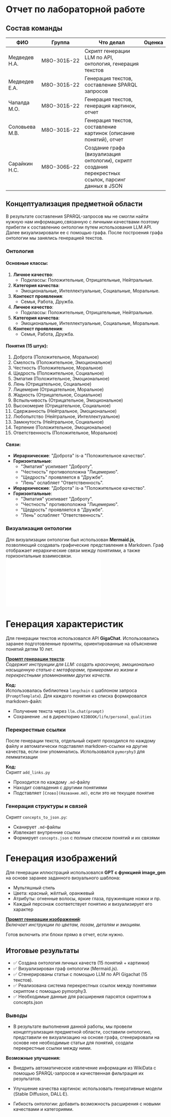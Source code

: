 # Отчет по лабораторной работе

## Состав команды

| ФИО            | Группа      | Что делал                | Оценка |
| -------------- | ----------- | ------------------------ | ------ |
| Медведев Н.А.  | М8О-301Б-22 | Скрипт генерации LLM по API, онтология, генерация текстов |        |
| Медведев Е.А.  | М8О-301Б-22 | Генерация текстов, составление SPARQL запросов                       |        |
| Чапалда М.О.   | М8О-301Б-22 | Генерация текстов, генерация картинок, отчет                        |        |
| Соловьева М.В. | М8О-301Б-22 | Генерация текстов, составление картинок (описание понятий), отчет         |        |
| Сарайкин Н.С.  | М8О-306Б-22 | Создание графа (визуализация онтологии), скрипт создания перекрестных ссылок, парсинг данных в JSON |        |

## Концептуализация предметной области
В результате составления SPARQL-запросов мы не смогли найти нужную нам информацию,связанную с личными качествами поэтому прибегли к составлению онтологии путем использования LLM API.
Далее визуализировали ее с помощью графа. После построения графа онтологии мы занялись генерацией текстов.

### Онтология 

#### Основные классы:

1. **Личное качество**:
   - Подклассы: Положительные, Отрицательные, Нейтральные.
2. **Категория качества**:
   - Эмоциональные, Интеллектуальные, Социальные, Моральные.
3. **Контекст проявления**:
   - Семья, Работа, Дружба.
1. **Личное качество**:
   - Подклассы: Положительные, Отрицательные, Нейтральные.
2. **Категория качества**:
   - Эмоциональные, Интеллектуальные, Социальные, Моральные.
3. **Контекст проявления**:
   - Семья, Работа, Дружба.

#### Понятия (15 штук):

1. Доброта (Положительное, Моральное)
2. Смелость (Положительное, Эмоциональное)
3. Честность (Положительное, Моральное)
4. Щедрость (Положительное, Социальное)
5. Эмпатия (Положительное, Эмоциональное)
6. Лень (Отрицательное, Социальное)
7. Лицемерие (Отрицательное, Моральное)
8. Жадность (Отрицательное, Социальное)
9. Вспыльчивость (Отрицательное, Эмоциональное)
10. Высокомерие (Отрицательное, Социальное)
11. Сдержанность (Нейтральное, Эмоциональное)
12. Любопытство (Нейтральное, Интеллектуальное)
13. Замкнутость (Нейтральное, Социальное)
14. Терпение (Положительное, Эмоциональное)
15. Ответственность (Положительное, Моральное)

#### Связи:

- **Иерархические**: "Доброта" is-a "Положительное качество".
- **Горизонтальные**:
  - "Эмпатия" усиливает "Доброту".
  - "Честность" противоположна "Лицемерию".
  - "Щедрость" проявляется в "Дружбе".
  - "Лень" ослабляет "Ответственность".
- **Иерархические**: "Доброта" is-a "Положительное качество".
- **Горизонтальные**:
  - "Эмпатия" усиливает "Доброту".
  - "Честность" противоположна "Лицемерию".
  - "Щедрость" проявляется в "Дружбе".
  - "Лень" ослабляет "Ответственность".

### Визуализация онтологии

Для визуализации онтологии был использован **Mermaid.js**, позволяющий создавать графические представления в Markdown. Граф отображает иерархические связи между понятиями, а также горизонтальные взаимосвязи. 
![Онтология](data/visual.mmd)


# Генерация характеристик

Для генерации текстов использовался API **GigaChat**. Использовались заранее подготовленные промпты, ориентированные на объяснение понятий детям 10 лет.

**[Промпт генерации текста](/WORK/life/personal_qualities/data/characteristic_prompt.md)**:  
*Содержит инструкции для LLM: создать красочную, эмоционально насыщенную статью с метафорами, примерами из жизни и перекрестными упоминаниями других качеств.*

**Код:**  
Использовалась библиотека `langchain` с шаблоном запроса (`PromptTemplate`). Для каждого понятия из списка формировался markdown-файл:  
- Получение текста через `llm.chat(prompt)`
- Сохранение `.md` в директорию `KIDBOOK/life/personal_qualities`

### Перекрестные ссылки

После генерации текста, отдельный скрипт проходился по каждому файлу и автоматически подставлял markdown-ссылки на другие качества, если они упоминались. Использовался `pymorphy3` для лемматизации  

**Код:**  
Скрипт `add_links.py`  
- Проходится по каждому `.md`-файлу  
- Находит совпадения с другими понятиями  
- Подставляет `[Слово](Название.md)`, если это не текущее понятие  


### Генерация структуры и связей

Скрипт `concepts_to_json.py`:
- Сканирует `.md`-файлы
- Извлекает внутренние ссылки
- Формирует `concepts.json` с полным списком понятий и их связями

# Генерация изображений

Для генерации иллюстраций использовался **GPT с функцией image_gen** на основе заранее заданного визуального шаблона:  
- Мультяшный стиль  
- Цвета: красный, жёлтый, оранжевый  
- Атрибуты: огненные волосы, яркие глаза, пружинящие ножки и пр.  
- Каждый персонаж соответствует понятию и визуализирует его характер

**[Промпт генерации изображений](/WORK/life/personal_qualities/data/picture_prompt.md)**:  
*Включает инструкции по цветам, позам, деталям и эмоциям.*

Готов включить эти блоки прямо в отчет, если нужно.

## **Итоговые результаты**
- ✅ Создана онтология личных качеств (15 понятий + картинки)
- ✅ Визуализирован граф онтологии (Mermaid.js).
- ✅ Сгенерированы статьи с помощью LLM по API Gigachat (15 текстов).
- ✅ Реализована система перекрестных ссылок между понятиями скриптом с помощью pymorphy3.
- ✅ Необходимые данные для расширения парсятся скриптом в concepts.json

### **Выводы**
- В результате выполнения данной работы, мы провели концептуализация предметной области, составили онтологию, представили ее визуализацию на основе графа, сгенерировали на основе нее необходимые статьи для понятий, создали перекрестные ссылки между ними. 

**Возможные улучшения:**
- Внедрить автоматическое извлечение информации из WikiData с помощью SPARQL-запросов и качественная фильтрация их результатов.

- Улучшение качества картинок: использовать генеративные модели (Stable Diffusion, DALL·E).

- Гибкость онтологии: добавить возможность расширения с новыми качествами и категориями.
